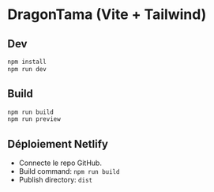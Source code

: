 # DragonTama (Vite + Tailwind)

## Dev
```bash
npm install
npm run dev
```

## Build
```bash
npm run build
npm run preview
```

## Déploiement Netlify
- Connecte le repo GitHub.
- Build command: `npm run build`
- Publish directory: `dist`
